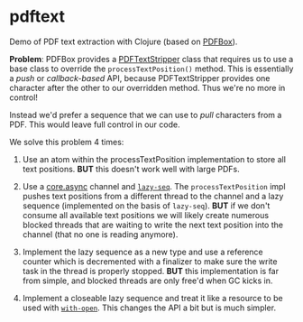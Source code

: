 # pdftext

Demo of PDF text extraction with Clojure (based on [PDFBox](https://pdfbox.apache.org/)).


**Problem**: PDFBox provides a
[PDFTextStripper](https://pdfbox.apache.org/apidocs/org/apache/pdfbox/util/PDFTextStripper.html)
class that requires us to use a base class to override the
`processTextPosition()` method. This is essentially a *push* or
*callback-based* API, because PDFTextStripper provides one character
after the other to our overridden method. Thus we're no more in control!

Instead we'd prefer a sequence that we can use to *pull*
characters from a PDF. This would leave full control in our code.


We solve this problem 4 times:


1. Use an atom within the processTextPosition implementation to store
all text positions. **BUT** this doesn't work well with large PDFs.

2. Use a [core.async](https://clojure.github.io/core.async/) channel and [`lazy-seq`](http://conj.io/store/v1/org.clojure/clojure/latest/clj/clojure.core/lazy-seq/). The `processTextPosition` impl pushes text positions from a different thread to the channel and a lazy sequence (implemented on the basis of `lazy-seq`). **BUT** if we don't consume all available text positions we will likely create numerous blocked threads that are waiting to write the next text position into the channel (that no one is reading anymore).

3. Implement the lazy sequence as a new type and use a reference counter which is decremented with a finalizer to make sure the write task in the thread is properly stopped. **BUT** this implementation is far from simple, and blocked threads are only free'd when GC kicks in.

4. Implement a closeable lazy sequence and treat it like a resource to
   be used with
   [`with-open`](http://conj.io/store/v1/org.clojure/clojure/latest/clj/clojure.core/with-open/). This changes the API a bit but is much simpler.
